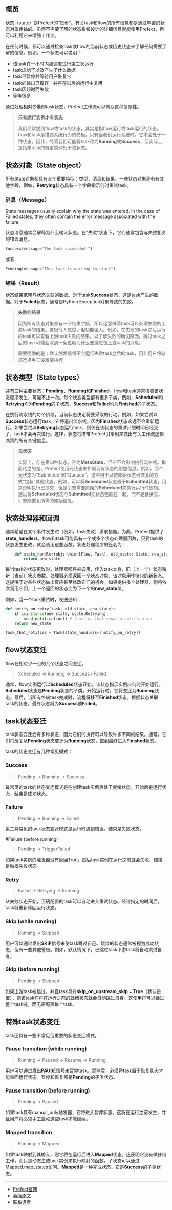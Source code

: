 ## 概览

状态（state）是Prefect的“货币”。有关task和flow的所有信息都是通过丰富的状态对象传输的。虽然不需要了解的状态系统设计的详细信息就能使用Prefect，但可以利用它来增强工作流。

在任何时候，都可以通过检查task或flow的当前状态或历史状态来了解任何需要了解的信息。例如，一个状态可以说明：

 - 该task在一小时内被调度进行第三次运行
 - task成功了以及产生了什么数据
 - task已暂停并等待用户恢复它
 - task的输出已缓存，并将在以后的运行中复用
 - task因超时而失败
 - 等等很多

通过处理相对少量的task状态，Prefect工作流可以驾驭这种复杂性。

> 
> **只有运行实例才有状态**
> 
> 我们经常提到flow或task的状态，其实是指flow运行或task运行的状态。flow和task是描述系统行为的模板。只有当我们运行系统时，它才会处于一种状态。因此，尽管我们可能将task称为**Running**或**Success**，但实际上是指某task的特定实例处于该状态。
> 

## 状态对象（State object）

所有State对象都具有三个重要特征：类型，消息和结果。一些状态对象还有有其他字段，例如，**Retrying**状态具有一个字段指示何时重试task。

### 消息（Message）

State messages usually explain why the state was entered. In the case of Failed states, they often contain the error message associated with the failure.

状态消息通常会解释为什么输入状态。在“失败”状态下，它们通常包含与失败相关的错误消息。

````Python
Success(message="The task succeeded!")
````

或者

````Python
Pending(message="This task is waiting to start")
````

### 结果（Result）

状态结果携带与状态关联的数据。对于task**Success**状态，这是task产生的数据。对于**Failed**状态，通常是Python Exception对象导致的失败。

> 
> **失败的结果**
> 
> 因为所有状态对象都有一个结果字段，所以这意味着task可以处理失败的上游task的结果。这很令人吃惊，但功能强大。例如，在失败的task之后运行的task可以查看上游task失败的结果，以了解失败的确切原因。跳过task之后的task可能会收到一条说明为什么要跳过该上游task的消息。
> 
> 需要明确的是：默认触发器将不会运行失败task之后的task，因此用户将必须选择手工设置要执行。
> 

## 状态类型（State types）

共有三种主要状态：**Pending**、**Running**和**Finished**。flow和task通常按照该状态顺序发生，可能不止一次。每个状态类型都有很多子类。例如，**Scheduled**和**Retrying**均为**Pending**的子状态，**Success**和**Failed**均为**Finished**的子状态。

在执行流水线的每个阶段，当前状态决定将要采取的行动。例如，如果尝试以**Success**状态运行task，它将退出流水线，因为**Finished**状态永远不会重新运行。如果尝试以**Retrying**状态运行task，则仅在该状态的重试计划时间已经到了，task才会再次进行。这样，状态将携带Prefect引擎用来做出有关工作流逻辑决策的所有关键信息。

> 
> **元状态**
> 
> 实际上，存在第四种状态，称为**MetaState**，但它不会影响执行流水线。取而代之的是，Prefect使用元状态来扩展现有状态的附加信息。例如，两个元状态为“Submitted”和“Queued​​”。这些用于以使原始状态可恢复的方式“包装”其他状态。例如，可以将**Scheduled**状态置于**Submitted**状态，用来说明执行已提交，但是引擎需要原始的**Scheduled**来执行运行时逻辑。通过将**Scheduled**状态与**Submitted**元状态包装在一起，而不是替换它，引擎能恢复所需的原始信息。
> 

## 状态处理器和回调

通常希望在某个事件发生时（例如，task失败）采取措施。为此，Prefect提供了**state_handlers**。flow和task可能具有一个或多个状态处理器函数，只要task的状态发生更改，就会调用这些函数。状态处理程序的签名为：

````Python
    def state_handler(obj: Union[Flow, Task], old_state: State, new_state: State) -> State:
        return new_state
````

每当task的状态更改时，处理器都将被调用，传入task本身，旧（上一个）状态和新（当前）状态参数。处理器必须返回一个状态对象，该对象用作task的新状态。这提供了对某些状态做出反应甚至修改它们的机会。如果提供多个处理器，则将依次调用它们，上一个返回的状态变为下一个的**new_state**值。

例如，当一个task重试时，发送通知：

````Python
def notify_on_retry(task, old_state, new_state):
    if isinstance(new_state, state.Retrying):
        send_notification() # function that sends a notification
    return new_state

task_that_notifies = Task(state_handlers=[notify_on_retry])
````

## flow状态变迁

flow在相对少一点的几个状态之间变迁。

> 
> Scheduled -> Running -> Success / Failed
> 

通常，flow实例运行以**Scheduled**状态开始，该状态指示实例应何时开始运行。**Scheduled**状态是**Pending**状态的子类。开始运行时，它将变迁为**Running**状态。最后，当所有终端task完成时，流程将移至**Finished**状态。根据状态关联task的状态，最终状态将为**Success**或**Failed**。

## task状态变迁

task状态变迁会有多种状态，因为它们的执行可以导致许多不同的结果。通常，它们将反复从**Pending**状态变迁为**Running**状态，直到最终进入**Finished**状态。

task的状态变迁有几种常见模式：

### Success

> 
> Pending -> Running -> Success
> 

最常见的task的状态变迁模式是在创建task实例后处于就绪状态，开始后是运行状态，结束是成功状态。

### Failure

> 
> Pending -> Running -> Failed
> 

第二种常见的task状态变迁模式是运行时遇到错误，结束是失败状态。

#Failure (before running)

> 
> Pending -> TriggerFailed
> 

如果task实例的触发器没有返回True，然后task实例在运行之前就会失败，结束是触发失败状态。

### Retry

> 
> Failed -> Retrying -> Running
> 

从失败状态开始，正确配置的task可以自动进入重试状态。经过指定的时间后，task将重新移回运行状态。

### Skip (while running)

> 
> Running -> Skipped
> 

用户可以通过发出**SKIP**信号来使task跳过自己。跳过的状态通常被视为成功状态，但有一些其他警告。例如，默认情况下，已跳过task下游task将自动跳过自身。

### Skip (before running)

> 
> Pending -> Skipped
> 

如果上游task被跳过，并且task具有**skip_on_upstream_skip = True**（默认设置），则该task在将在运行之前的就绪状态就会自动跳过自身。这使用户可以绕过整个task链，而无需配置每个task。

## 特殊task状态变迁

task还具有一些不常见但重要的状态变迁模式。


### Pause transition (while running)

> 
> Running -> Paused -> Resume -> Running
> 

用户可以通过发出**PAUSE**信号来暂停task。暂停后，必须将task置于恢复状态才能重回运行状态。暂停和恢复都是**Pending**的子类状态。

### Pause transition (before running)

> 
> Pending -> Paused
> 

如果task具有manual_only触发器，它将进入暂停状态。这将在运行之前发生，并且用户将必须手工启动这些task才能继续。

### Mapped transition

> 
> Running -> Mapped
> 

如果task映射到其输入，则它将在运行后进入**Mapped**状态。这表明它没有做任何工作，而只是动态生成task实例来执行映射的函数。子状态可以通过Mapped.map_states访问。**Mapped**是一种完成状态，它是**Success**的子类状态。

***

- [Prefect官网](https://www.prefect.io/)
- [英版原文](https://docs.prefect.io/core/concepts/states.html)
- [联系译者](https://github.com/listen-lavender)
